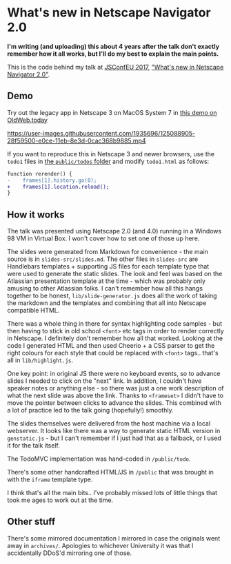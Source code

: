 # What's new in Netscape Navigator 2.0

**I'm writing (and uploading) this about 4 years after the talk don't exactly remember how it all works, but I'll do my best to explain the main points.**

This is the code behind my talk at [JSConfEU 2017](https://2017.jsconf.eu/), ["What's new in Netscape Navigator 2.0"](https://www.youtube.com/watch?v=Z-nXRZkge2U).

## Demo

Try out the legacy app in Netscape 3 on MacOS System 7 in [this demo on OldWeb.today](https://oldweb.today/?browser=ns3-mac#http://upleveled-todomvc-legacy-modern.netlify.app/legacy/)

https://user-images.githubusercontent.com/1935696/125088905-28f59500-e0ce-11eb-8e3d-0cac368b9885.mp4

If you want to reproduce this in Netscape 3 and newer browsers, use the `todo1` files in [the `public/todos` folder](https://github.com/marcins/jsconfeu2017-talk/tree/main/public/todo/) and modify `todo1.html` as follows:

```diff
function rerender() {
-    frames[1].history.go(0);
+    frames[1].location.reload();
}
```

## How it works

The talk was presented using Netscape 2.0 (and 4.0) running in a Windows 98 VM in Virtual Box. I won't cover how to set one of those up here.

The slides were generated from Markdown for convenience - the main source is in `slides-src/slides.md`. The other files in `slides-src` are Handlebars templates + supporting JS files for each template type that were used to generate the static slides. The look and feel was based on the Atlassian presentation template at the time - which was probably only amusing to other Atlassian folks. I can't remember how all this hangs together to be honest, `lib/slide-generator.js` does all the work of taking the markdown and the templates and combining that all into Netscape compatible HTML.

There was a whole thing in there for syntax highlighting code samples - but then having to stick in old school `<font>` etc tags in order to render correctly in Netscape. I definitely don't remember how all that worked. Looking at the code I generated HTML and then used Cheerio + a CSS parser to get the right colours for each style that could be replaced with `<font>` tags.. that's all in `lib/highlight.js`.

One key point: in original JS there were no keyboard events, so to advance slides I needed to click on the "next" link. In addition, I couldn't have speaker notes or anything else - so there was just a one work description of what the next slide was above the link. Thanks to `<frameset>` I didn't have to move the pointer between clicks to advance the slides. This combined with a lot of practice led to the talk going (hopefully!) smoothly.

The slides themselves were delivered from the host machine via a local webserver. It looks like there was a way to generate static HTML version in `genstatic.js` - but I can't remember if I just had that as a fallback, or I used it for the talk itself.

The TodoMVC implementation was hand-coded in `/public/todo`.

There's some other handcrafted HTML/JS in `/public` that was brought in with the `iframe` template type.

I think that's all the main bits.. I've probably missed lots of little things that took me ages to work out at the time.

## Other stuff

There's some mirrored documentation I mirrored in case the originals went away in `archives/`. Apologies to whichever University it was that I accidentally DDoS'd mirroring one of those. 
